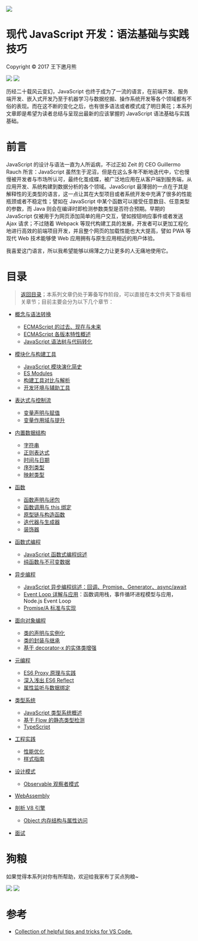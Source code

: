 ![](https://coding.net/u/hoteam/p/Cache/git/raw/master/2017/8/1/1-roedigbmFjRYkZobdZWuKg.jpeg)

# 现代 JavaScript 开发：语法基础与实践技巧
Copyright © 2017 王下邀月熊

![](https://camo.githubusercontent.com/322fefce6b2264d9ff2ad35ea5dcd4622e437b04/68747470733a2f2f696d672e736869656c64732e696f2f62616467652f4c6963656e73652d434325323042592d2d4e432d2d5341253230342e302d626c75652e737667)
![](https://camo.githubusercontent.com/d4e0f63e9613ee474a7dfdc23c240b9795712c96/68747470733a2f2f696d672e736869656c64732e696f2f62616467652f5052732d77656c636f6d652d627269676874677265656e2e737667)

历经二十载风云变幻，JavaScript 也终于成为了一流的语言，在前端开发、服务端开发、嵌入式开发乃至于机器学习与数据挖掘、操作系统开发等各个领域都有不俗的表现。而在这不断的变化之后，也有很多语法或者模式成了明日黄花；本系列文章即是希望为读者总结与呈现出最新的应该掌握的 JavaScript 语法基础与实践基础。


# 前言

JavaScript 的设计与语法一直为人所诟病，不过正如 Zeit 的 CEO Guillermo Rauch 所言：JavaScript 虽然生于泥沼，但是在这么多年不断地迭代中，它也慢慢被开发者与市场所认可，最终化茧成蝶，被广泛地应用在从客户端到服务端，从应用开发、系统构建到数据分析的各个领域。JavaScript 最薄弱的一点在于其是解释性的无类型的语言，这一点让其在大型项目或者系统开发中充满了很多的性能瓶颈或者不稳定性；譬如在 JavaScript 中某个函数可以接受任意数目、任意类型的参数，而 Java 则会在编译时即检测参数类型是否符合预期。早期的 JavaScript 仅被用于为网页添加简单的用户交互，譬如按钮响应事件或者发送 Ajax 请求；不过随着 Webpack 等现代构建工具的发展，开发者可以更加工程化地进行高效的前端项目开发，并且整个网页的加载性能也大大提高，譬如 PWA 等现代 Web 技术能够使 Web 应用拥有与原生应用相近的用户体验。

我喜爱这门语言，所以我希望能够以绵薄之力让更多的人无痛地使用它。

# 目录
> [返回目录](https://parg.co/bjK)；本系列文章仍处于筹备写作阶段，可以直接在本文件夹下查看相关章节；目前主要会分为以下几个章节：

- [概念与语法转换]()
    - [ECMAScript 的过去、现在与未来]()
    - [ECMAScript 各版本特性概述]()
    - [JavaScript 语法树与代码转化]()

- [模块化与构建工具]()
    - [JavaScript 模块演化简史]()
    - [ES Modules]()
    - [构建工具对比与解析]()
    - [开发环境与辅助工具]()

- [表达式与控制流]()
    - [变量声明与赋值]()
    - [变量作用域与提升]()

- [内置数据结构]()
    - [字符串]()
    - [正则表达式]()
    - [时间与日期]()
    - [序列类型]()
    - [映射类型]()

- [函数]()
    - [函数声明与闭包]()
    - [函数调用与 this 绑定]()
    - [原型链与构造函数]()
    - [迭代器与生成器]()
    - [装饰器]()    

- [函数式编程]()
    - [JavaScript 函数式编程综述]()
    - [纯函数与不可变数据]()

- [异步编程]()
    - [JavaScript 异步编程综述：回调、Promise、Generator、async/await]()
    - [Event Loop 详解与应用]()：函数调用栈，事件循环进程模型与应用，Node.js Event Loop
    - [Promise/A 标准与实现]()

- [面向对象编程]()
    - [类的声明与实例化]()
    - [类的封装与继承]()
    - [基于 decorator-x 的实体类增强]()
    
- [元编程]()
    - [ES6 Proxy 原理与实践]()
    - [深入浅出 ES6 Reflect]()
    - [属性监听与数据绑定]()

- [类型系统]()
    - [JavaScript 类型系统概述]()
    - [基于 Flow 的静态类型检测]()
    - [TypeScript]()

- [工程实践]()
    - [性能优化]()
    - [样式指南]()

- [设计模式]()
    - [Observable 观察者模式]()

- [WebAssembly]()

- [剖析 V8 引擎]()
    - [Object 内存结构与属性访问]()

- [面试]()

# 狗粮

如果觉得本系列对你有所帮助，欢迎给我家布丁买点狗粮~

![](https://coding.net/u/hoteam/p/Cache/git/raw/master/2017/8/3/WechatIMG1525.jpeg)
![](https://coding.net/u/hoteam/p/Cache/git/raw/master/2017/8/3/WechatIMG1526.jpeg)


# 参考

- [Collection of helpful tips and tricks for VS Code.](https://github.com/Microsoft/vscode-tips-and-tricks)
